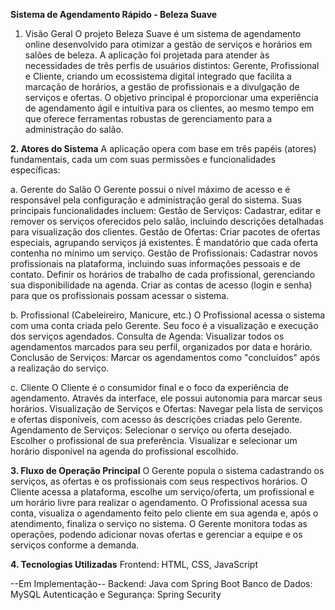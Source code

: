 **Sistema de Agendamento Rápido - Beleza Suave**
1. Visão Geral
O projeto Beleza Suave é um sistema de agendamento online desenvolvido para otimizar a gestão de serviços e horários em salões de beleza. A aplicação foi projetada para atender às necessidades de três perfis de usuários distintos: Gerente, Profissional e Cliente, criando um ecossistema digital integrado que facilita a marcação de horários, a gestão de profissionais e a divulgação de serviços e ofertas.
O objetivo principal é proporcionar uma experiência de agendamento ágil e intuitiva para os clientes, ao mesmo tempo em que oferece ferramentas robustas de gerenciamento para a administração do salão.

**2. Atores do Sistema**
A aplicação opera com base em três papéis (atores) fundamentais, cada um com suas permissões e funcionalidades específicas:

a. Gerente do Salão
O Gerente possui o nível máximo de acesso e é responsável pela configuração e administração geral do sistema. Suas principais funcionalidades incluem:
Gestão de Serviços: Cadastrar, editar e remover os serviços oferecidos pelo salão, incluindo descrições detalhadas para visualização dos clientes.
Gestão de Ofertas: Criar pacotes de ofertas especiais, agrupando serviços já existentes. É mandatório que cada oferta contenha no mínimo um serviço.
Gestão de Profissionais:
Cadastrar novos profissionais na plataforma, incluindo suas informações pessoais e de contato.
Definir os horários de trabalho de cada profissional, gerenciando sua disponibilidade na agenda.
Criar as contas de acesso (login e senha) para que os profissionais possam acessar o sistema.

b. Profissional (Cabeleireiro, Manicure, etc.)
O Profissional acessa o sistema com uma conta criada pelo Gerente. Seu foco é a visualização e execução dos serviços agendados.
Consulta de Agenda: Visualizar todos os agendamentos marcados para seu perfil, organizados por data e horário.
Conclusão de Serviços: Marcar os agendamentos como "concluídos" após a realização do serviço.

c. Cliente
O Cliente é o consumidor final e o foco da experiência de agendamento. Através da interface, ele possui autonomia para marcar seus horários.
Visualização de Serviços e Ofertas: Navegar pela lista de serviços e ofertas disponíveis, com acesso às descrições criadas pelo Gerente.
Agendamento de Serviços:
Selecionar o serviço ou oferta desejado.
Escolher o profissional de sua preferência.
Visualizar e selecionar um horário disponível na agenda do profissional escolhido.

**3. Fluxo de Operação Principal**
O Gerente popula o sistema cadastrando os serviços, as ofertas e os profissionais com seus respectivos horários.
O Cliente acessa a plataforma, escolhe um serviço/oferta, um profissional e um horário livre para realizar o agendamento.
O Profissional acessa sua conta, visualiza o agendamento feito pelo cliente em sua agenda e, após o atendimento, finaliza o serviço no sistema.
O Gerente monitora todas as operações, podendo adicionar novas ofertas e gerenciar a equipe e os serviços conforme a demanda.

**4. Tecnologias Utilizadas**
Frontend: HTML, CSS, JavaScript

--Em Implementação--
Backend: Java com Spring Boot
Banco de Dados: MySQL
Autenticação e Segurança: Spring Security
